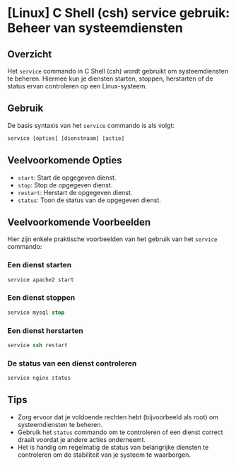 # [Linux] C Shell (csh) service gebruik: Beheer van systeemdiensten

## Overzicht
Het `service` commando in C Shell (csh) wordt gebruikt om systeemdiensten te beheren. Hiermee kun je diensten starten, stoppen, herstarten of de status ervan controleren op een Linux-systeem.

## Gebruik
De basis syntaxis van het `service` commando is als volgt:

```csh
service [opties] [dienstnaam] [actie]
```

## Veelvoorkomende Opties
- `start`: Start de opgegeven dienst.
- `stop`: Stop de opgegeven dienst.
- `restart`: Herstart de opgegeven dienst.
- `status`: Toon de status van de opgegeven dienst.

## Veelvoorkomende Voorbeelden
Hier zijn enkele praktische voorbeelden van het gebruik van het `service` commando:

### Een dienst starten
```csh
service apache2 start
```

### Een dienst stoppen
```csh
service mysql stop
```

### Een dienst herstarten
```csh
service ssh restart
```

### De status van een dienst controleren
```csh
service nginx status
```

## Tips
- Zorg ervoor dat je voldoende rechten hebt (bijvoorbeeld als root) om systeemdiensten te beheren.
- Gebruik het `status` commando om te controleren of een dienst correct draait voordat je andere acties onderneemt.
- Het is handig om regelmatig de status van belangrijke diensten te controleren om de stabiliteit van je systeem te waarborgen.